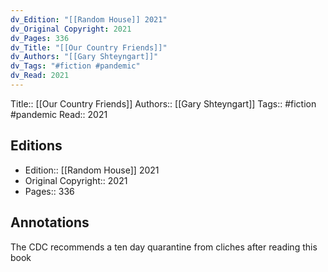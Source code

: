 ```yaml
---
dv_Edition: "[[Random House]] 2021"
dv_Original Copyright: 2021
dv_Pages: 336
dv_Title: "[[Our Country Friends]]"
dv_Authors: "[[Gary Shteyngart]]"
dv_Tags: "#fiction #pandemic"
dv_Read: 2021
---
```

Title::  [[Our Country Friends]]
Authors::   [[Gary Shteyngart]]
Tags::  #fiction #pandemic
Read::  2021

## Editions
- Edition::  [[Random House]] 2021
- Original Copyright::  2021
- Pages::  336

## Annotations

The CDC recommends a ten day quarantine from cliches after reading this book